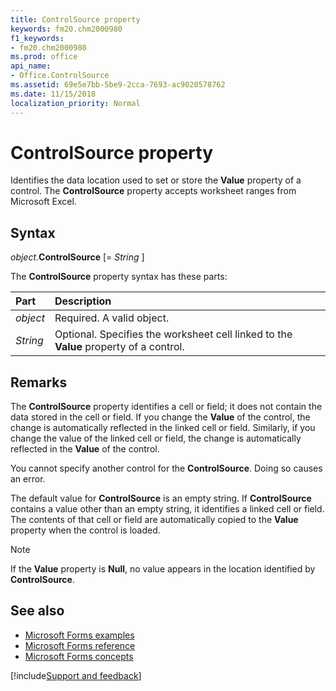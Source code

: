 ```yaml
---
title: ControlSource property
keywords: fm20.chm2000980
f1_keywords:
- fm20.chm2000980
ms.prod: office
api_name:
- Office.ControlSource
ms.assetid: 69e5e7bb-5be9-2cca-7693-ac9020578762
ms.date: 11/15/2018
localization_priority: Normal
---
```



# ControlSource property

Identifies the data location used to set or store the **Value** property of a control. The **ControlSource** property accepts worksheet ranges from Microsoft Excel.

## Syntax

_object_.**ControlSource** [= _String_ ]

The **ControlSource** property syntax has these parts:

|Part|Description|
|:-----|:-----|
| _object_|Required. A valid object.|
| _String_|Optional. Specifies the worksheet cell linked to the **Value** property of a control.|

## Remarks

The **ControlSource** property identifies a cell or field; it does not contain the data stored in the cell or field. If you change the **Value** of the control, the change is automatically reflected in the linked cell or field. Similarly, if you change the value of the linked cell or field, the change is automatically reflected in the **Value** of the control.

You cannot specify another control for the **ControlSource**. Doing so causes an error.

The default value for **ControlSource** is an empty string. If **ControlSource** contains a value other than an empty string, it identifies a linked cell or field. The contents of that cell or field are automatically copied to the **Value** property when the control is loaded.

> [!NOTE] 
> If the **Value** property is **Null**, no value appears in the location identified by **ControlSource**.

## See also

- [Microsoft Forms examples](examples-microsoft-forms.md)
- [Microsoft Forms reference](reference-microsoft-forms.md)
- [Microsoft Forms concepts](concepts-microsoft-forms.md)

[!include[Support and feedback](~/includes/feedback-boilerplate.md)]
